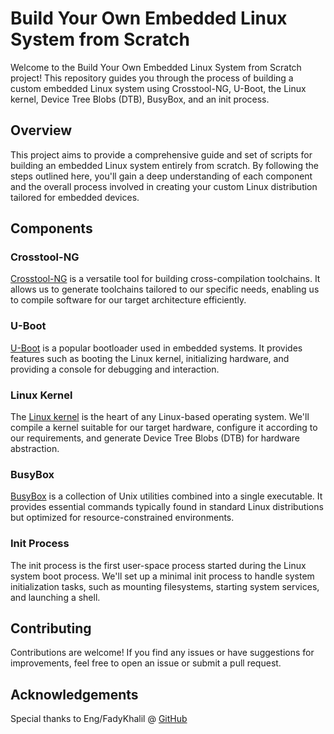 

# Build Your Own Embedded Linux System from Scratch

Welcome to the Build Your Own Embedded Linux System from Scratch project! This repository guides you through the process of building a custom embedded Linux system using Crosstool-NG, U-Boot, the Linux kernel, Device Tree Blobs (DTB), BusyBox, and an init process.

## Overview

This project aims to provide a comprehensive guide and set of scripts for building an embedded Linux system entirely from scratch. By following the steps outlined here, you'll gain a deep understanding of each component and the overall process involved in creating your custom Linux distribution tailored for embedded devices.

## Components

### Crosstool-NG

[Crosstool-NG]() is a versatile tool for building cross-compilation toolchains. It allows us to generate toolchains tailored to our specific needs, enabling us to compile software for our target architecture efficiently.

### U-Boot

[U-Boot]() is a popular bootloader used in embedded systems. It provides features such as booting the Linux kernel, initializing hardware, and providing a console for debugging and interaction.

### Linux Kernel

The [Linux kernel](https://www.kernel.org/) is the heart of any Linux-based operating system. We'll compile a kernel suitable for our target hardware, configure it according to our requirements, and generate Device Tree Blobs (DTB) for hardware abstraction.

### BusyBox

[BusyBox](https://www.busybox.net/) is a collection of Unix utilities combined into a single executable. It provides essential commands typically found in standard Linux distributions but optimized for resource-constrained environments.

### Init Process

The init process is the first user-space process started during the Linux system boot process. We'll set up a minimal init process to handle system initialization tasks, such as mounting filesystems, starting system services, and launching a shell.

## Contributing

Contributions are welcome! If you find any issues or have suggestions for improvements, feel free to open an issue or submit a pull request.

## Acknowledgements

Special thanks to Eng/FadyKhalil @ [GitHub](https://github.com/FadyKhalil)
